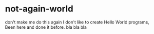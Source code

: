 # not-again-world
don't make me do this again
I don't like to create Hello World programs,
Been here and done it before.
 bla bla bla

